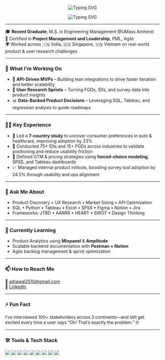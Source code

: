 <!-- Animated Name with Waving Emoji -->
<p align="center">
  <img src="https://readme-typing-svg.demolab.com?font=Fira+Code&weight=700&size=30&pause=1000&color=FFFFFF&center=true&vCenter=true&width=700&lines=✋+Hey+there!+Abhishek+here" alt="Typing SVG" />
</p>

<!-- Colorful Animated Roles -->
<p align="center">
  <img src="https://readme-typing-svg.demolab.com?font=Fira+Code&weight=500&size=24&pause=1000&color=F97316&vCenter=true&width=1000&lines=Product+Strategist+•+UX+Researcher+•+Data+Storyteller" alt="Typing SVG" />
</p>

---

🎓 **Recent Graduate**, M.S. in Engineering Management @UMass Amherst  
📜 Certified in **Project Management and Leadership**, PML, Agile  
🌍 Worked across 🇮🇳 India, 🇸🇬 Singapore, 🇻🇳 Vietnam on real-world product & user research challenges

---

### 🔭 What I'm Working On
- 🔌 **API-Driven MVPs** – Building lean integrations to drive faster iteration and better scalability  
- 🎯 **User Research Sprints** – Turning FGDs, IDIs, and survey data into product insights  
- 📊 **Data-Backed Product Decisions** – Leveraging SQL, Tableau, and regression analysis to guide roadmaps  

---

### 👨‍💻 Key Experience
- 🧪 Led a **7-country study** to uncover consumer preferences in auto & healthcare, improving adoption by 23%  
- 🧠 Conducted 75+ IDIs and 15+ FGDs across industries to validate positioning and reduce usability friction  
- 💼 Defined GTM & pricing strategies using **forced-choice modeling**, SPSS, and Tableau dashboards  
- 📈 Managed internal product rollouts, boosting survey tool adoption by 24.5% through usability and ops alignment  

---

### 💬 Ask Me About
- Product Discovery • UX Research • Market Sizing • API Optimization  
- SQL • Python • Tableau • Excel • SPSS • Figma • Notion • Jira  
- Frameworks: JTBD • AARRR • HEART • SWOT • Design Thinking  

---

### 🌱 Currently Learning
- Product Analytics using **Mixpanel** & **Amplitude**  
- Scalable backend documentation with **Postman + Notion**  
- Agile backlog management & sprint optimization  

---

### 📫 How to Reach Me
📧 [adrawal2510@gmail.com](mailto:adrawal2510@gmail.com)  
🔗 [LinkedIn](https://www.linkedin.com/in/abhishek-rawal-2510/)  

---

### ⚡ Fun Fact
I’ve interviewed 100+ stakeholders across 3 continents—and still get excited every time a user says “Oh! That’s exactly the problem.” 🤓

---

### 🛠️ Tools & Tech Stack

<p align="left">
  <img src="https://img.shields.io/badge/Python-3776AB?style=for-the-badge&logo=python&logoColor=white"/>
  <img src="https://img.shields.io/badge/SQL-336791?style=for-the-badge&logo=postgresql&logoColor=white"/>
  <img src="https://img.shields.io/badge/SPSS-003B71?style=for-the-badge&logo=ibm&logoColor=white"/>
  <img src="https://img.shields.io/badge/Tableau-E97627?style=for-the-badge&logo=Tableau&logoColor=white"/>
  <img src="https://img.shields.io/badge/Excel-217346?style=for-the-badge&logo=microsoft-excel&logoColor=white"/>
  <img src="https://img.shields.io/badge/Figma-F24E1E?style=for-the-badge&logo=figma&logoColor=white"/>
  <img src="https://img.shields.io/badge/Jira-0052CC?style=for-the-badge&logo=jira&logoColor=white"/>
  <img src="https://img.shields.io/badge/Notion-000000?style=for-the-badge&logo=notion&logoColor=white"/>
  <img src="https://img.shields.io/badge/Postman-FF6C37?style=for-the-badge&logo=postman&logoColor=white"/>
</p>
